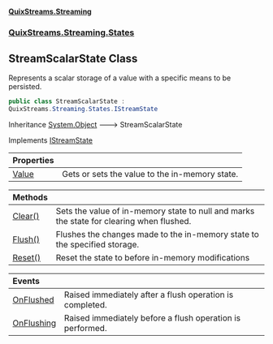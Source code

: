 #### [QuixStreams.Streaming](index.md 'index')
### [QuixStreams.Streaming.States](QuixStreams.Streaming.States.md 'QuixStreams.Streaming.States')

## StreamScalarState Class

Represents a scalar storage of a value with a specific means to be persisted.

```csharp
public class StreamScalarState :
QuixStreams.Streaming.States.IStreamState
```

Inheritance [System.Object](https://docs.microsoft.com/en-us/dotnet/api/System.Object 'System.Object') &#129106; StreamScalarState

Implements [IStreamState](IStreamState.md 'QuixStreams.Streaming.States.IStreamState')

| Properties | |
| :--- | :--- |
| [Value](StreamScalarState.Value.md 'QuixStreams.Streaming.States.StreamScalarState.Value') | Gets or sets the value to the in-memory state. |

| Methods | |
| :--- | :--- |
| [Clear()](StreamScalarState.Clear().md 'QuixStreams.Streaming.States.StreamScalarState.Clear()') | Sets the value of in-memory state to null and marks the state for clearing when flushed. |
| [Flush()](StreamScalarState.Flush().md 'QuixStreams.Streaming.States.StreamScalarState.Flush()') | Flushes the changes made to the in-memory state to the specified storage. |
| [Reset()](StreamScalarState.Reset().md 'QuixStreams.Streaming.States.StreamScalarState.Reset()') | Reset the state to before in-memory modifications |

| Events | |
| :--- | :--- |
| [OnFlushed](StreamScalarState.OnFlushed.md 'QuixStreams.Streaming.States.StreamScalarState.OnFlushed') | Raised immediately after a flush operation is completed. |
| [OnFlushing](StreamScalarState.OnFlushing.md 'QuixStreams.Streaming.States.StreamScalarState.OnFlushing') | Raised immediately before a flush operation is performed. |
